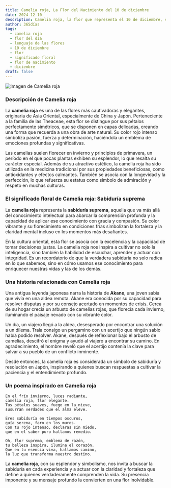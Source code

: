 ```yaml
---
title: Camelia roja, La Flor del Nacimiento del 10 de diciembre
date: 2024-12-10
description: Camelia roja, la flor que representa el 10 de diciembre, simboliza Sabiduría suprema. Descubre su fascinante historia, significado en el lenguaje de las flores y una poesía que celebra su belleza.
author: 365días
tags:
  - camelia roja
  - flor del día
  - lenguaje de las flores
  - 10 de diciembre
  - flor
  - significado floral
  - flor de nacimiento
  - diciembre
draft: false
---
```



![Imagen de Camelia roja](https://cdn.pixabay.com/photo/2019/03/03/16/13/camellia-4032179_640.jpg#center)


### Descripción de Camelia roja

La **camelia roja** es una de las flores más cautivadoras y elegantes, originaria de Asia Oriental, especialmente de China y Japón. Perteneciente a la familia de las Theaceae, esta flor se distingue por sus pétalos perfectamente simétricos, que se disponen en capas delicadas, creando una forma que recuerda a una obra de arte natural. Su color rojo intenso simboliza pasión, fuerza y determinación, haciéndola un emblema de emociones profundas y significativas.

Las camelias suelen florecer en invierno y principios de primavera, un período en el que pocas plantas exhiben su esplendor, lo que resalta su carácter especial. Además de su atractivo estético, la camelia roja ha sido utilizada en la medicina tradicional por sus propiedades beneficiosas, como antioxidantes y efectos calmantes. También se asocia con la longevidad y la perfección, lo que refuerza su estatus como símbolo de admiración y respeto en muchas culturas.

### El significado floral de Camelia roja: Sabiduría suprema

La **camelia roja** representa la **sabiduría suprema**, aquella que va más allá del conocimiento intelectual para abarcar la comprensión profunda y la capacidad de aplicar ese conocimiento con gracia y compasión. Su color vibrante y su florecimiento en condiciones frías simbolizan la fortaleza y la claridad mental incluso en los momentos más desafiantes.

En la cultura oriental, esta flor se asocia con la excelencia y la capacidad de tomar decisiones justas. La camelia roja nos inspira a cultivar no solo la inteligencia, sino también la habilidad de escuchar, aprender y actuar con integridad. Es un recordatorio de que la verdadera sabiduría no solo radica en lo que sabemos, sino en cómo usamos ese conocimiento para enriquecer nuestras vidas y las de los demás.

### Una historia relacionada con Camelia roja

Una antigua leyenda japonesa narra la historia de **Akane**, una joven sabia que vivía en una aldea remota. Akane era conocida por su capacidad para resolver disputas y por su consejo acertado en momentos de crisis. Cerca de su hogar crecía un arbusto de camelias rojas, que florecía cada invierno, iluminando el paisaje nevado con su vibrante color.

Un día, un viajero llegó a la aldea, desesperado por encontrar una solución a un dilema. Traía consigo un pergamino con un acertijo que ningún sabio había podido resolver. Akane, después de reflexionar bajo el arbusto de camelias, descifró el enigma y ayudó al viajero a encontrar su camino. En agradecimiento, el hombre reveló que el acertijo contenía la clave para salvar a su pueblo de un conflicto inminente.

Desde entonces, la camelia roja es considerada un símbolo de sabiduría y resolución en Japón, inspirando a quienes buscan respuestas a cultivar la paciencia y el entendimiento profundo.

### Un poema inspirado en Camelia roja

```
En el frío invierno, luces radiante,  
camelia roja, flor elegante.  
Tus pétalos suaves, fuego en la nieve,  
susurran verdades que el alma eleve.

Eres sabiduría en tiempos oscuros,  
guía serena, faro en los muros.  
Con tu rojo intenso, declaras sin miedo,  
que en el saber puro hallamos remedio.

Oh, flor suprema, emblema de razón,  
tu belleza inspira, ilumina el corazón.  
Que en tu esencia viva, hallamos camino,  
la luz que transforma nuestro destino.
```

La **camelia roja**, con su esplendor y simbolismo, nos invita a buscar la sabiduría en cada experiencia y a actuar con la claridad y fortaleza que define a quienes verdaderamente comprenden la vida. Su presencia imponente y su mensaje profundo la convierten en una flor inolvidable.

